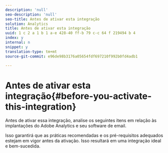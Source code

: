 ```yaml
---
description: 'null'
seo-description: 'null'
seo-title: Antes de ativar esta integração
solution: Analytics
title: Antes de ativar esta integração
uuid: 1 c 2 a 1 b 1 a-e 428-40 ff-b 79 c-c 64 f 219494 b 4
index: y
internal: n
snippet: y
translation-type: tm+mt
source-git-commit: e96de98b3176a05654fdf697210f992b0fd4adb1

---
```



# Antes de ativar esta integração{#before-you-activate-this-integration}

Antes de ativar essa integração, analise os seguintes itens em relação às implantações do Adobe Analytics e seu software de email.

Isso garantirá que as práticas recomendadas e os pré-requisitos adequados estejam em vigor antes da ativação. Isso resultará em uma integração ideal e bem-sucedida.
